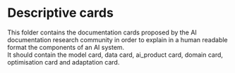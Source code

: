 # Descriptive cards

This folder contains the documentation cards proposed by the AI documentation research community in order to explain in a human readable format the components of an AI system. </br>
It should contain the model card, data card, ai_product card, domain card, optimisation card and adaptation card. </br>
 